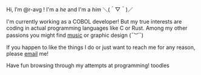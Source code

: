 Hi, I’m @r-avg ! I'm a _he_ and I'm a _him_ ＼(＾▽＾)／

I'm currently working as a COBOL developer! But my true interests are coding in actual programming languages like C or Rust.
Among my other passions you might find [music](https://open.spotify.com/artist/4igkCkeFFEMKfVZsWO3PiK) or graphic design (¯︶¯)

If you happen to like the things I do or just want to reach me for any reason, please [email](mailto:ramiroangel@mailbox.org) me!

Have fun browsing through my attempts at programming! toodles
<!---
r-avg/r-avg is a ✨ special ✨ repository because its `README.md` (this file) appears on your GitHub profile.
You can click the Preview link to take a look at your changes.
--->

